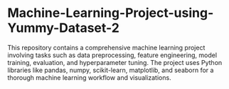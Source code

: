# Machine-Learning-Project-using-Yummy-Dataset-2
This repository contains a comprehensive machine learning project involving tasks such as data preprocessing, feature engineering, model training, evaluation, and hyperparameter tuning. The project uses Python libraries like pandas, numpy, scikit-learn, matplotlib, and seaborn for a thorough machine learning workflow and visualizations.
